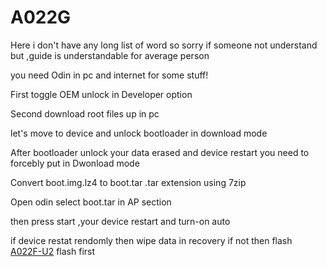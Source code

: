 # A022G

Here i don't have any long list of word so sorry if someone not understand but ,guide is understandable for average person


you need Odin in pc and internet for some stuff!


First toggle OEM unlock in Developer option


Second download root files up in pc


let's move to device and unlock bootloader in download mode 


After bootloader unlock your data erased and device restart you need to forcebly put in Dwonload mode


Convert boot.img.lz4 to boot.tar .tar extension using 7zip


Open odin select boot.tar in AP section


then press start ,your device restart and turn-on auto 


if device restat rendomly then wipe data in recovery if not then flash [A022F-U2](https://samfw.com/firmware/SM-A022G/SEK/A022GDXU2AUD4)  flash first 
